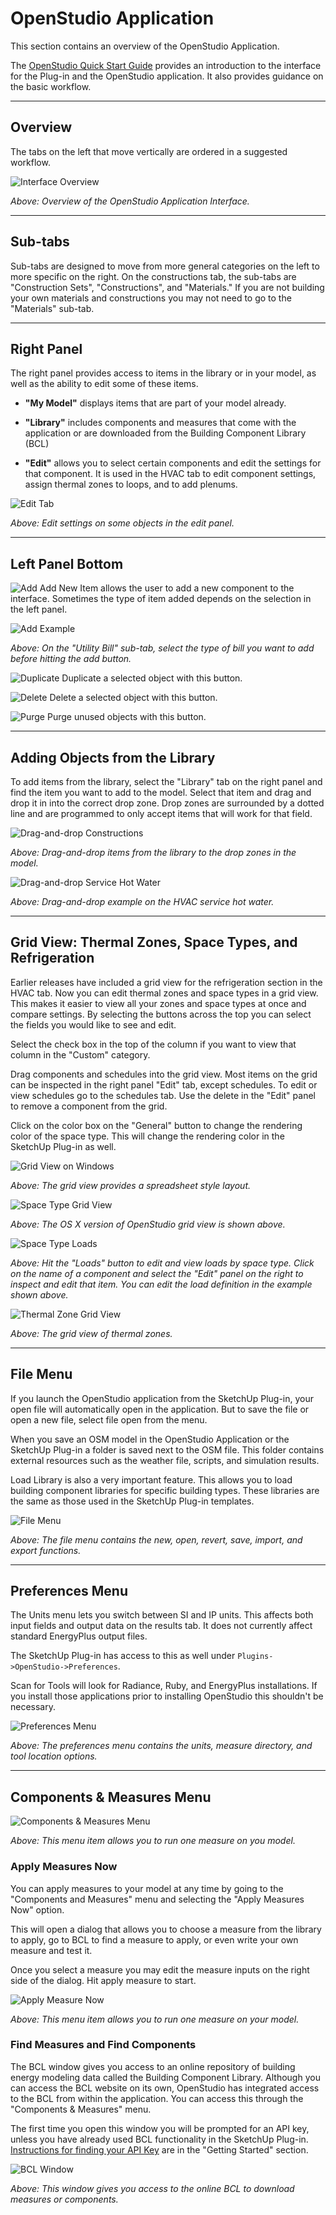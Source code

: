 <h1>OpenStudio Application</h1>
This section contains an overview of the OpenStudio Application.

The [OpenStudio Quick Start Guide](img/pdfs/openstudio_interface_quickstart.pdf) provides an introduction to the interface for the Plug-in and the OpenStudio application. It also provides guidance on the basic workflow.

------

## Overview
The tabs on the left that move vertically are ordered in a suggested workflow.

![Interface Overview](img/os_interface/overview.png)

*Above: Overview of the OpenStudio Application Interface.*

------

## Sub-tabs
Sub-tabs are designed to move from more general categories on the left to more specific on the right. On the constructions tab, the sub-tabs are "Construction Sets", "Constructions", and "Materials." If you are not building your own materials and constructions you may not need to go to the "Materials" sub-tab.

------

## Right Panel
The right panel provides access to items in the library or in your model, as well as the ability to edit some of these items.

- __"My Model"__ displays items that are part of your model already.

- __"Library"__ includes components and measures that come with the application or are downloaded from the Building Component Library (BCL)

- __"Edit"__ allows you to select certain components and edit the settings for that component. It is used in the HVAC tab to edit component settings, assign thermal zones to loops, and to add plenums.

![Edit Tab](img/os_interface/edit_tab.png)

*Above: Edit settings on some objects in the edit panel.*

------

## Left Panel Bottom
![Add](img/os_interface/add.png) Add New Item allows the user to add a new component to the interface. Sometimes the type of item added depends on the selection in the left panel.

![Add Example](img/os_interface/add_example.png)

*Above: On the "Utility Bill" sub-tab, select the type of bill you want to add before hitting the add button.*

![Duplicate](img/os_interface/duplicate.png) Duplicate a selected object with this button.

![Delete](img/os_interface/delete.png) Delete a selected object with this button.

![Purge](img/os_interface/purge.png) Purge unused objects with this button.

------

## Adding Objects from the Library
To add items from the library, select the "Library" tab on the right panel and find the item you want to add to the model. Select that item and drag and drop it in into the correct drop zone. Drop zones are surrounded by a dotted line and are programmed to only accept items that will work for that field.

![Drag-and-drop Constructions](img/os_interface/drag_drop.png)

*Above: Drag-and-drop items from the library to the drop zones in the model.*

![Drag-and-drop Service Hot Water](img/os_interface/drag_drop_water.png)

*Above: Drag-and-drop example on the HVAC service hot water.*

------

## Grid View: Thermal Zones, Space Types, and Refrigeration
Earlier releases have included a grid view for the refrigeration section in the HVAC tab. Now you can edit thermal zones and space types in a grid view. This makes it easier to view all your zones and space types at once and compare settings. By selecting the buttons across the top you can select the fields you would like to see and edit.

Select the check box in the top of the column if you want to view that column in the "Custom" category.

Drag components and schedules into the grid view. Most items on the grid can be inspected in the right panel "Edit" tab, except schedules. To edit or view schedules go to the schedules tab. Use the delete in the "Edit" panel to remove a component from the grid.

Click on the color box on the "General" button to change the rendering color of the space type. This will change the rendering color in the SketchUp Plug-in as well.

![Grid View on Windows](img/os_interface/pc_grid.png)

*Above: The grid view provides a spreadsheet style layout.*

![Space Type Grid View](img/os_interface/space_type_grid1.png)

*Above: The OS X version of OpenStudio grid view is shown above.*

![Space Type Loads](img/os_interface/space_type_grid_loads.png)

*Above: Hit the "Loads" button to edit and view loads by space type. Click on the name of a component and select the  "Edit" panel on the right to inspect and edit that item. You can edit the load definition in the example shown above.*

![Thermal Zone Grid View](img/os_interface/thermal_zone_grid.png)

*Above: The grid view of thermal zones.*

------

## File Menu
If you launch the OpenStudio application from the SketchUp Plug-in, your open file will automatically open in the application. But to save the file or open a new file, select file open from the menu.

When you save an OSM model in the OpenStudio Application or the SketchUp Plug-in a folder is saved next to the OSM file. This folder contains external resources such as the weather file, scripts, and simulation results.

Load Library is also a very important feature. This allows you to load building component libraries for specific building types. These libraries are the same as those used in the SketchUp Plug-in templates.

![File Menu](img/os_interface/file_menu.png "File Menu")

*Above: The file menu contains the new, open, revert, save, import, and export functions.*

------

## Preferences Menu
The Units menu lets you switch between SI and IP units. This affects both input fields and output data on the results tab. It does not currently affect standard EnergyPlus output files.

The SketchUp Plug-in has access to this as well under `Plugins->OpenStudio->Preferences`.

Scan for Tools will look for Radiance, Ruby, and EnergyPlus installations. If you install those applications prior to installing OpenStudio this shouldn't be necessary.

![Preferences Menu](img/os_interface/prefer_menu.png)

*Above: The preferences menu contains the units, measure directory, and tool location options.*

------

## Components & Measures Menu
![Components & Measures Menu](img/os_interface/measures_components_menu.png)

*Above: This menu item allows you to run one measure on you model.*

### Apply Measures Now
You can apply measures to your model at any time by going to the "Components and Measures" menu and selecting the "Apply Measures Now" option.

This will open a dialog that allows you to choose a measure from the library to apply, go to BCL to find a measure to apply, or even write your own measure and test it.

Once you select a measure you may edit the measure inputs on the right side of the dialog. Hit apply measure to start.

![Apply Measure Now](img/os_interface/apply_measure_now.png)

*Above: This menu item allows you to run one measure on your model.*

### Find Measures and Find Components
The BCL window gives you access to an online repository of building energy modeling data called the Building Component Library. Although you can access the BCL website on its own, OpenStudio has integrated access to the BCL from within the application. You can access this through the "Components & Measures" menu.

The first time you open this window you will be prompted for an API key, unless you have already used BCL functionality in the SketchUp Plug-in. [Instructions for finding your API Key](../getting_started/getting_started.md#connecting-with-the-building-component-library) are in the "Getting Started" section.

![BCL Window](img/os_interface/bcl_window.png)

*Above: This window gives you access to the online BCL to download measures or components.*
